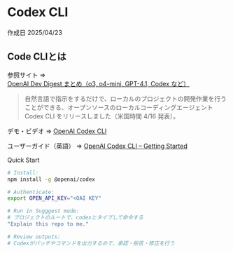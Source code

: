 # Codex CLI

作成日 2025/04/23

## Code CLIとは

参照サイト => [OpenAI Dev Digest まとめ（o3, o4-mini, GPT-4.1, Codex など）](https://zenn.dev/openaidevs/articles/2690ad6dd593ea)

> 自然言語で指示をするだけで、ローカルのプロジェクトの開発作業を行うことができる、オープンソースのローカルコーディングエージェント Codex CLI をリリースしました（米国時間 4/16 発表）。

デモ・ビデオ => [OpenAI Codex CLI](https://www.youtube.com/watch?v=FUq9qRwrDrI)

ユーザーガイド（英語） => [OpenAI Codex CLI – Getting Started](https://help.openai.com/en/articles/11096431-openai-codex-cli-getting-started)

Quick Start

```bash
# Install:
npm install -g @openai/codex

# Authenticate:
export OPEN_API_KEY="<OAI KEY"

# Run in Sugggest mode:
# プロジェクトのルートで、codexとタイプして命令する
"Explain this repo to me."

# Review outputs:
# Codexがパッチやコマンドを出力するので、承認・拒否・修正を行う
```
